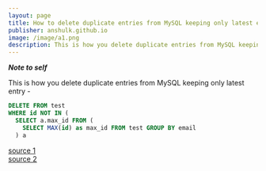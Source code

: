 ```yaml
---
layout: page
title: How to delete duplicate entries from MySQL keeping only latest entry
publisher: anshulk.github.io
image: /image/a1.png
description: This is how you delete duplicate entries from MySQL keeping only latest entry
---
```


***Note to self***

This is how you delete duplicate entries from MySQL keeping only latest entry -

```sql
DELETE FROM test
WHERE id NOT IN (
  SELECT a.max_id FROM (
    SELECT MAX(id) as max_id FROM test GROUP BY email
  ) a
```

[source 1](https://stackoverflow.com/questions/6107167/mysql-delete-duplicate-records-but-keep-latest)  
[source 2](https://stackoverflow.com/questions/45494/mysql-error-1093-cant-specify-target-table-for-update-in-from-clause)
